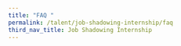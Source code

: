 ```yaml
---
title: "FAQ "
permalink: /talent/job-shadowing-internship/faq
third_nav_title: Job Shadowing Internship
---
```

